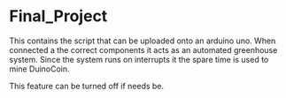 # Final_Project
This contains the script that can be uploaded onto an arduino uno.
When connected a the correct components it acts as an automated greenhouse system.
Since the system runs on interrupts it the spare time is used to mine DuinoCoin.

This feature can be turned off if needs be.

